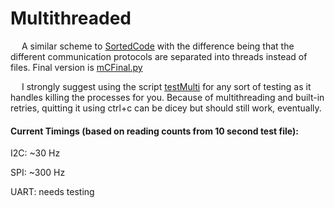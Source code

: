 # Multithreaded
&emsp; A similar scheme to [SortedCode](/SortedCode/) with the difference being that the different communication protocols are separated into threads instead of files. Final version is [mCFinal.py](/Multithreaded/mCFinal.py)
 
&emsp; I strongly suggest using the script [testMulti](/Multithreaded/testMulti.sh) for any sort of testing as it handles killing the processes for you. Because of multithreading and built-in retries, quitting it using ctrl+c can be dicey but should still work, eventually.

#### Current Timings (based on reading counts from 10 second test file):
I2C: ~30 Hz

SPI: ~300 Hz

UART: needs testing